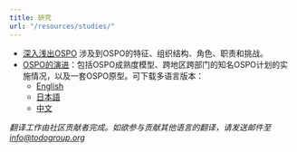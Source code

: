 ```yaml
---
title: 研究
url: "/resources/studies/"
---
```


  * [深入浅出OSPO](https://www.linuxfoundation.org/tools/a-deep-dive-into-open-source-program-offices/) 涉及到OSPO的特征、组织结构、角色、职责和挑战。
  * [OSPO的演进](https://linuxfoundation.org/tools/the-evolution-of-the-open-source-program-office-ospo/)：包括OSPO成熟度模型、跨地区跨部门的知名OSPO计划的实施情况，以及一套OSPO原型。可下载多语言版本：
      * [English](https://linuxfoundation.org/wp-content/uploads/LFResearch_OSPO_Report.pdf)
      * [日本語](https://www.linuxfoundation.jp/wp-content/uploads//2022/05/LFResearch_OSPO_Report-ja3.pdf)
      * [中文](https://openevangel.com/yidaoshi/the-evolution-of-the-ospo/content)

*翻译工作由社区贡献者完成。如欲参与贡献其他语言的翻译，请发送邮件至 info@todogroup.org*
